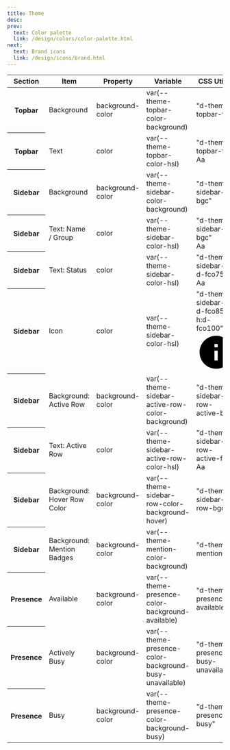 ```yaml
---
title: Theme
desc:
prev:
  text: Color palette
  link: /design/colors/color-palette.html
next:
  text: Brand icons
  link: /design/icons/brand.html
---
```


<table class="d-table dialtone-doc-table d-mt16">
  <thead>
    <tr>
      <th scope="col">
        Section
      </th>
      <th scope="col">
        Item
      </th>
      <th scope="col">
        Property
      </th>
      <th scope="col">
        Variable
      </th>
      <th scope="col">
        CSS Utility
      </th>
    </tr>
  </thead>
  <tbody>
    <tr>
      <th scope="row" class="d-fw-normal">
        Topbar
      </th>
      <td class="d-fw-normal">
        Background
      </td>
      <td class="d-ff-mono d-fc-purple-400 d-fw-normal d-fs-100">
        background-color
      </td>
      <td class="d-ff-mono d-fc-purple-400 d-fw-normal d-fs-100">
        var(--theme-topbar-color-background)
      </td>
      <td>
        <div class="d-d-flex d-jc-space-between d-ai-center">
          <div class="d-fl1 d-ff-mono d-fs-100">
            "d-theme-topbar-fc"
          </div>
          <div class="d-fl-shrink0 d-m4 d-ml16 d-h32 d-w32 d-bar4 d-ba d-bc-black-100 d-theme-topbar-fc"></div>
        </div>
      </td>
    </tr>
    <tr>
      <th scope="row" class="d-fw-normal">
        Topbar
      </th>
      <td class="d-fw-normal">
        Text
      </td>
      <td class="d-ff-mono d-fc-purple-400 d-fw-normal d-fs-100">
        color
      </td>
      <td class="d-ff-mono d-fc-purple-400 d-fw-normal d-fs-100">
        var(--theme-topbar-color-hsl)
      </td>
      <td>
        <div class="d-d-flex d-jc-space-between d-ai-center">
          <div class="d-fl1 d-ff-mono d-fs-100">
            "d-theme-topbar-fc"
          </div>
          <div class="d-fl0 d-fs-200 d-m4 d-ta-center d-w32 d-lh4 d-ml16 d-theme-topbar-fc">
            Aa
          </div>
        </div>
      </td>
    </tr>
    <tr>
      <th scope="row" class="d-fw-normal">
        Sidebar
      </th>
      <td class="d-fw-normal">
        Background
      </td>
      <td class="d-ff-mono d-fc-purple-400 d-fw-normal d-fs-100">
        background-color
      </td>
      <td class="d-ff-mono d-fc-purple-400 d-fw-normal d-fs-100">
        var(--theme-sidebar-color-background)
      </td>
      <td>
        <div class="d-d-flex d-jc-space-between d-ai-center">
          <div class="d-fl1 d-ff-mono d-fs-100">
            "d-theme-sidebar-bgc"
          </div>
          <div class="d-fl-shrink0 d-m4 d-ml16 d-h32 d-w32 d-bar4 d-ba d-bc-black-100 d-theme-sidebar-bgc"></div>
        </div>
      </td>
    </tr>
    <tr>
      <th scope="row" class="d-fw-normal">
        Sidebar
      </th>
      <td class="d-fw-normal">
        Text: Name / Group
      </td>
      <td class="d-ff-mono d-fc-purple-400 d-fw-normal d-fs-100">
        color
      </td>
      <td class="d-ff-mono d-fc-purple-400 d-fw-normal d-fs-100">
        var(--theme-sidebar-color-hsl)
      </td>
      <td>
        <div class="d-d-flex d-jc-space-between d-ai-center">
          <div class="d-fl1 d-ff-mono d-fs-100">
            "d-theme-sidebar-bgc"
          </div>
          <div class="d-fl0 d-fs-200 d-m4 d-ta-center d-w32 d-lh4 d-ml16 d-theme-sidebar-fc">
            Aa
          </div>
        </div>
      </td>
    </tr>
    <tr>
      <th scope="row" class="d-fw-normal">
        Sidebar
      </th>
      <td class="d-fw-normal">
        Text: Status
      </td>
      <td class="d-ff-mono d-fc-purple-400 d-fw-normal d-fs-100">
        color
      </td>
      <td class="d-ff-mono d-fc-purple-400 d-fw-normal d-fs-100">
        var(--theme-sidebar-color-hsl)
      </td>
      <td>
        <div class="d-d-flex d-jc-space-between d-ai-center">
          <div class="d-fl1 d-ff-mono d-fs-100">
            "d-theme-sidebar-fc d-fco75"
          </div>
          <div class="d-fl0 d-fs-200 d-lh4 d-m4 d-ta-center d-w32 d-theme-sidebar-fc d-ml16 d-fco75">
            Aa
          </div>
        </div>
      </td>
    </tr>
    <tr>
      <th scope="row" class="d-fw-normal">
        Sidebar
      </th>
      <td class="d-fw-normal">
        Icon
      </td>
      <td class="d-ff-mono d-fc-purple-400 d-fw-normal d-fs-100">
        color
      </td>
      <td class="d-ff-mono d-fc-purple-400 d-fw-normal d-fs-100">
        var(--theme-sidebar-color-hsl)
      </td>
      <td>
        <div class="d-d-flex d-jc-space-between d-ai-center">
          <div class="d-fl1 d-ff-mono d-fs-100">
            "d-theme-sidebar-fc d-fco85 h:d-fco100"
          </div>
          <div class="d-fl0 d-fs-200 d-lh4 d-theme-sidebar-fc d-ta-center d-w32 d-m4 d-ml16 d-fco85 h:d-fco100">
            <svg aria-hidden="true" aria-label="Info" class="d-svg d-svg--system d-svg__info" viewBox="0 0 24 24"><path d="M12 2C6.48 2 2 6.48 2 12s4.48 10 10 10 10-4.48 10-10S17.52 2 12 2zm1 15h-2v-6h2v6zm0-8h-2V7h2v2z"></path></svg>
          </div>
        </div>
      </td>
    </tr>
    <tr>
      <th scope="row" class="d-fw-normal">
        Sidebar
      </th>
      <td class="d-fw-normal">
        Background: Active Row
      </td>
      <td class="d-ff-mono d-fc-purple-400 d-fw-normal d-fs-100">
        background-color
      </td>
      <td class="d-ff-mono d-fc-purple-400 d-fw-normal d-fs-100">
        var(--theme-sidebar-active-row-color-background)
      </td>
      <td>
        <div class="d-d-flex d-jc-space-between d-ai-center">
          <div class="d-fl1 d-ff-mono d-fs-100">
            "d-theme-sidebar-row-active-bgc"
          </div>
          <div class="d-fl-shrink0 d-m4 d-ml16 d-h32 d-w32 d-bar4 d-ba d-bc-black-100 d-theme-sidebar-row-active-bgc"></div>
        </div>
      </td>
    </tr>
    <tr>
      <th scope="row" class="d-fw-normal">
        Sidebar
      </th>
      <td class="d-fw-normal">
        Text: Active Row
      </td>
      <td class="d-ff-mono d-fc-purple-400 d-fw-normal d-fs-100">
        color
      </td>
      <td class="d-ff-mono d-fc-purple-400 d-fw-normal d-fs-100">
        var(--theme-sidebar-active-row-color-hsl)
      </td>
      <td>
        <div class="d-d-flex d-jc-space-between d-ai-center">
          <div class="d-fl1 d-ff-mono d-fs-100">
            "d-theme-sidebar-row-active-fc"
          </div>
          <div class="d-fl0 d-fs-200 d-m4 d-ta-center d-w32 d-lh4 d-ml16 d-theme-sidebar-row-active-fc">
            Aa
          </div>
        </div>
      </td>
    </tr>
    <tr>
      <th scope="row" class="d-fw-normal">
        Sidebar
      </th>
      <td class="d-fw-normal">
        Background: Hover Row Color
      </td>
      <td class="d-ff-mono d-fc-purple-400 d-fw-normal d-fs-100">
        background-color
      </td>
      <td class="d-ff-mono d-fc-purple-400 d-fw-normal d-fs-100">
        var(--theme-sidebar-row-color-background-hover)
      </td>
      <td>
        <div class="d-d-flex d-jc-space-between d-ai-center">
          <div class="d-fl1 d-ff-mono d-fs-100">
            "d-theme-sidebar-row-bgc"
          </div>
          <div class="d-fl-shrink0 d-m4 d-ml16 d-h32 d-w32 d-bar4 d-ba d-bc-black-100 d-theme-sidebar-row-bgc"></div>
        </div>
      </td>
    </tr>
    <tr>
      <th scope="row" class="d-fw-normal">
        Sidebar
      </th>
      <td class="d-fw-normal">
        Background: Mention Badges
      </td>
      <td class="d-ff-mono d-fc-purple-400 d-fw-normal d-fs-100">
        background-color
      </td>
      <td class="d-ff-mono d-fc-purple-400 d-fw-normal d-fs-100">
        var(--theme-mention-color-background)
      </td>
      <td>
        <div class="d-d-flex d-jc-space-between d-ai-center">
          <div class="d-fl1 d-ff-mono d-fs-100">
            "d-theme-mention"
          </div>
          <div class="d-fl-shrink0 d-m4 d-ml16 d-h32 d-w32 d-bar4 d-ba d-bc-black-100 d-theme-mention"></div>
        </div>
      </td>
    </tr>
    <tr>
      <th scope="row" class="d-fw-normal">
        Presence
      </th>
      <td class="d-fw-normal">
        Available
      </td>
      <td class="d-ff-mono d-fc-purple-400 d-fw-normal d-fs-100">
        background-color
      </td>
      <td class="d-ff-mono d-fc-purple-400 d-fw-normal d-fs-100">
        var(--theme-presence-color-background-available)
      </td>
      <td>
        <div class="d-d-flex d-jc-space-between d-ai-center">
          <div class="d-fl1 d-ff-mono d-fs-100">
            "d-theme-presence-available"
          </div>
          <div class="d-fl-shrink0 d-m4 d-ml16 d-h32 d-w32 d-bar4 d-ba d-bc-black-100 d-theme-presence-available"></div>
        </div>
      </td>
    </tr>
    <tr>
      <th scope="row" class="d-fw-normal">
        Presence
      </th>
      <td class="d-fw-normal">
        Actively Busy
      </td>
      <td class="d-ff-mono d-fc-purple-400 d-fw-normal d-fs-100">
        background-color
      </td>
      <td class="d-ff-mono d-fc-purple-400 d-fw-normal d-fs-100">
        var(--theme-presence-color-background-busy-unavailable)
      </td>
      <td>
        <div class="d-d-flex d-jc-space-between d-ai-center">
          <div class="d-fl1 d-ff-mono d-fs-100">
            "d-theme-presence-busy-unavailable"
          </div>
          <div class="d-fl-shrink0 d-m4 d-ml16 d-h32 d-w32 d-bar4 d-ba d-bc-black-100 d-theme-presence-busy-unavailable"></div>
        </div>
      </td>
    </tr>
    <tr>
      <th scope="row" class="d-fw-normal">
        Presence
      </th>
      <td class="d-fw-normal">
        Busy
      </td>
      <td class="d-ff-mono d-fc-purple-400 d-fw-normal d-fs-100">
        background-color
      </td>
      <td class="d-ff-mono d-fc-purple-400 d-fw-normal d-fs-100">
        var(--theme-presence-color-background-busy)
      </td>
      <td>
        <div class="d-d-flex d-jc-space-between d-ai-center">
          <div class="d-fl1 d-ff-mono d-fs-100">
            "d-theme-presence-busy"
          </div>
          <div class="d-fl-shrink0 d-m4 d-ml16 d-h32 d-w32 d-bar4 d-ba d-bc-black-100 d-theme-presence-busy"></div>
        </div>
      </td>
    </tr>
  </tbody>
</table>
